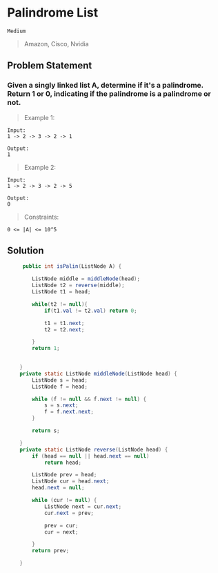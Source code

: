 # Palindrome List

`Medium`

> Amazon, Cisco, Nvidia

## Problem Statement

### Given a singly linked list A, determine if it's a palindrome. Return 1 or 0, indicating if the palindrome is a palindrome or not.

> Example 1:
```
Input: 
1 -> 2 -> 3 -> 2 -> 1

Output: 
1
```

> Example 2:
```
Input: 
1 -> 2 -> 3 -> 2 -> 5

Output: 
0

```
> Constraints:

`0 <= |A| <= 10^5` 

## Solution

```java
     public int isPalin(ListNode A) {

        ListNode middle = middleNode(head);
        ListNode t2 = reverse(middle);
        ListNode t1 = head;

        while(t2 != null){
            if(t1.val != t2.val) return 0;

            t1 = t1.next;
            t2 = t2.next;

        }
        return 1;
        

    }
    private static ListNode middleNode(ListNode head) {
        ListNode s = head;
        ListNode f = head;

        while (f != null && f.next != null) {
            s = s.next;
            f = f.next.next;
        }

        return s;

    }
    private static ListNode reverse(ListNode head) {
        if (head == null || head.next == null)
            return head;

        ListNode prev = head;
        ListNode cur = head.next;
        head.next = null;

        while (cur != null) {
            ListNode next = cur.next;
            cur.next = prev;

            prev = cur;
            cur = next;

        }
        return prev;

    }
```